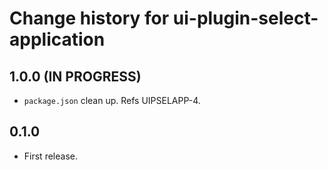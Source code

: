 # Change history for ui-plugin-select-application

## 1.0.0 (IN PROGRESS)

* `package.json` clean up. Refs UIPSELAPP-4.

## 0.1.0

* First release.
